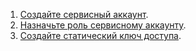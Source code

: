 1. [Создайте сервисный аккаунт](../../iam/operations/sa/create.md).
1. [Назначьте роль сервисному аккаунту](../../iam/operations/sa/assign-role-for-sa.md).
1. [Создайте статический ключ доступа](../../iam/operations/sa/create-access-key.md).
